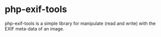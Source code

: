 php-exif-tools
==============

php-exif-tools is a simple library for manipulate (read and write) with the EXIF meta-data of an image.
